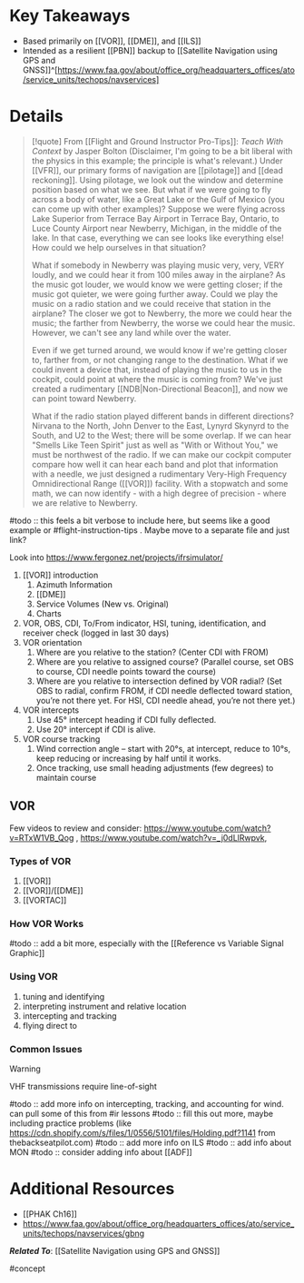 # Key Takeaways
- Based primarily on [[VOR]], [[DME]], and [[ILS]]
- Intended as a resilient [[PBN]] backup to [[Satellite Navigation using GPS and GNSS]]^[https://www.faa.gov/about/office_org/headquarters_offices/ato/service_units/techops/navservices]

# Details

> [!quote] From [[Flight and Ground Instructor Pro-Tips]]: *Teach With Context* by Jasper Bolton
> (Disclaimer, I'm going to be a bit liberal with the physics in this example; the principle is what's relevant.) Under [[VFR]], our primary forms of navigation are [[pilotage]] and [[dead reckoning]]. Using pilotage, we look out the window and determine position based on what we see. But what if we were going to fly across a body of water, like a Great Lake or the Gulf of Mexico (you can come up with other examples)? Suppose we were flying across Lake Superior from Terrace Bay Airport in Terrace Bay, Ontario, to Luce County Airport near Newberry, Michigan, in the middle of the lake. In that case, everything we can see looks like everything else! How could we help ourselves in that situation?
> 
> What if somebody in Newberry was playing music very, very, VERY loudly, and we could hear it from 100 miles away in the airplane? As the music got louder, we would know we were getting closer; if the music got quieter, we were going further away. Could we play the music on a radio station and we could receive that station in the airplane? The closer we got to Newberry, the more we could hear the music; the farther from Newberry, the worse we could hear the music. However, we can't see any land while over the water.
> 
> Even if we get turned around, we would know if we're getting closer to, farther from, or not changing range to the destination. What if we could invent a device that, instead of playing the music to us in the cockpit, could point at where the music is coming from? We've just created a rudimentary [[NDB|Non-Directional Beacon]], and now we can point toward Newberry.
> 
> What if the radio station played different bands in different directions? Nirvana to the North, John Denver to the East, Lynyrd Skynyrd to the South, and U2 to the West; there will be some overlap. If we can hear "Smells Like Teen Spirit" just as well as "With or Without You," we must be northwest of the radio. If we can make our cockpit computer compare how well it can hear each band and plot that information with a needle, we just designed a rudimentary Very-High Frequency Omnidirectional Range ([[VOR]]) facility. With a stopwatch and some math, we can now identify - with a high degree of precision - where we are relative to Newberry.

#todo :: this feels a bit verbose to include here, but seems like a good example or #flight-instruction-tips . Maybe move to a separate file and just link?



Look into https://www.fergonez.net/projects/ifrsimulator/

1. [[VOR]] introduction
	1. Azimuth Information
	2. [[DME]]
	3. Service Volumes (New vs. Original)
	4. Charts 
2. VOR, OBS, CDI, To/From indicator, HSI, tuning, identification, and receiver check (logged in last 30 days) 
3. VOR orientation 
	1. Where are you relative to the station? (Center CDI with FROM) 
	2. Where are you relative to assigned course? (Parallel course, set OBS to course, CDI needle points toward the course) 
	3. Where are you relative to intersection defined by VOR radial? (Set OBS to radial, confirm FROM, if CDI needle deflected toward station, you’re not there yet. For HSI, CDI needle ahead, you’re not there yet.) 
4. VOR intercepts 
	1. Use 45° intercept heading if CDI fully deflected. 
	2. Use 20° intercept if CDI is alive. 
5. VOR course tracking 
	1. Wind correction angle – start with 20°s, at intercept, reduce to 10°s, keep reducing or increasing by half until it works. 
	2. Once tracking, use small heading adjustments (few degrees) to maintain course

## VOR
Few videos to review and consider: https://www.youtube.com/watch?v=RTxW1VB_Qog , https://www.youtube.com/watch?v=_j0dLlRwpvk, 

### Types of VOR
1. [[VOR]]
2. [[VOR]]/[[DME]]
3. [[VORTAC]]

### How VOR Works
#todo :: add a bit more, especially with the [[Reference vs Variable Signal Graphic]]

### Using VOR
1. tuning and identifying
2. interpreting instrument and relative location
3. intercepting and tracking
4. flying direct to

### Common Issues
> [!warning] 
> VHF transmissions require line-of-sight

#todo :: add more info on intercepting, tracking, and accounting for wind. can pull some of this from #ir lessons
#todo :: fill this out more, maybe including practice problems (like https://cdn.shopify.com/s/files/1/0556/5101/files/Holding.pdf?1141 from thebackseatpilot.com)
#todo :: add more info on ILS
#todo :: add info about MON
#todo :: consider adding info about [[ADF]]

# Additional Resources
- [[PHAK Ch16]]
- https://www.faa.gov/about/office_org/headquarters_offices/ato/service_units/techops/navservices/gbng

***Related To***: [[Satellite Navigation using GPS and GNSS]]

#concept